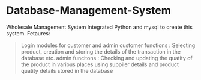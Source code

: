 # Database-Management-System
Wholesale Management System
Integrated Python and mysql to create this system.
Fetaures:
>Login modules for customer and admin
>customer functions : Selecting product, creation and storing the details of the transaction in the database etc.
>admin funcitons : Checking and updating the quatity of the product in various places using suppiler details and product quatity details                        stored in the database
